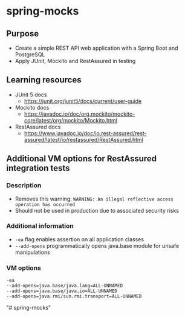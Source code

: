 # spring-mocks

## Purpose

- Create a simple REST API web application with a Spring Boot and PostgreSQL
- Apply JUnit, Mockito and RestAssured in testing 

## Learning resources

- JUnit 5 docs
  - https://junit.org/junit5/docs/current/user-guide
- Mockito docs
  - https://javadoc.io/doc/org.mockito/mockito-core/latest/org/mockito/Mockito.html
- RestAssured docs
  - https://www.javadoc.io/doc/io.rest-assured/rest-assured/latest/io/restassured/RestAssured.html

## Additional VM options for RestAssured integration tests

### Description

- Removes this warning: `WARNING: An illegal reflective access operation has occurred` 
- Should not be used in production due to associated security risks

### Additional information

- `-ea` flag enables assertion on all application classes
- `--add-opens` programmatically opens java.base module for unsafe manipulations

### VM options

```
-ea
--add-opens=java.base/java.lang=ALL-UNNAMED
--add-opens=java.base/java.io=ALL-UNNAMED
--add-opens=java.rmi/sun.rmi.transport=ALL-UNNAMED
```
"# spring-mocks" 

